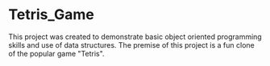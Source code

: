 # Tetris_Game

This project was created to demonstrate basic object oriented programming skills and use of data structures. The premise of this project is a fun clone of the popular game "Tetris".
